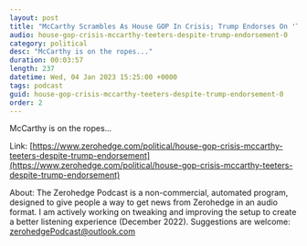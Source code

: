 ```yaml
---
layout: post
title: "McCarthy Scrambles As House GOP In Crisis; Trump Endorses On 'Truth'"
audio: house-gop-crisis-mccarthy-teeters-despite-trump-endorsement-0
category: political
desc: "McCarthy is on the ropes..."
duration: 00:03:57
length: 237
datetime: Wed, 04 Jan 2023 15:25:00 +0000
tags: podcast
guid: house-gop-crisis-mccarthy-teeters-despite-trump-endorsement-0
order: 2
---
```

McCarthy is on the ropes...

Link: [https://www.zerohedge.com/political/house-gop-crisis-mccarthy-teeters-despite-trump-endorsement](https://www.zerohedge.com/political/house-gop-crisis-mccarthy-teeters-despite-trump-endorsement)

About: The Zerohedge Podcast is a non-commercial, automated program, designed to give people a way to get news from Zerohedge in an audio format.  I am actively working on tweaking and improving the setup to create a better listening experience (December 2022).  Suggestions are welcome: [zerohedgePodcast@outlook.com](mailto:zerohedgePodcast@outlook.com)